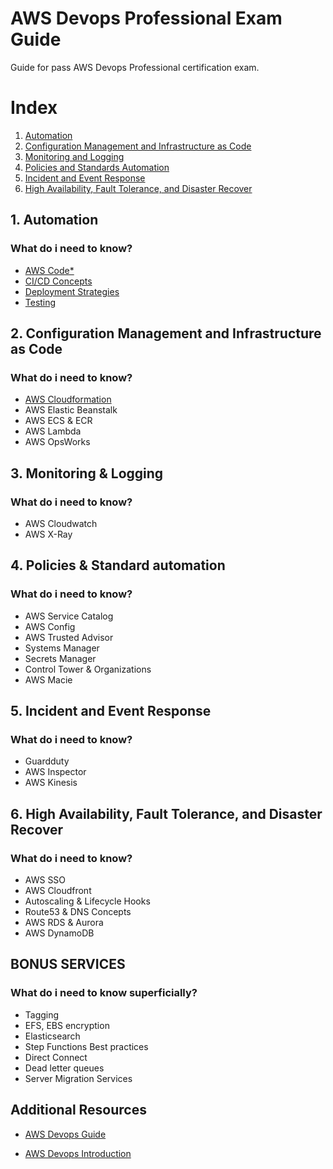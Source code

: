# AWS Devops Professional Exam Guide
Guide for pass AWS Devops Professional certification exam.

# Index
1. [Automation](#Automation)
2. [Configuration Management and Infrastructure as Code](#IaC)
3. [Monitoring and Logging](#Monitoring)
4. [Policies and Standards Automation](#Policies)
5. [Incident and Event Response](#Events)
6. [High Availability, Fault Tolerance, and Disaster Recover](#HA) 

<a name="Automation"></a>
## 1. Automation
### What do i need to know?

- [AWS Code*](./Automation/Code*.md)
- [CI/CD Concepts](./Automation/CICD.md)
- [Deployment Strategies](./Automation/Deployment.md)
- [Testing](./Automation/Testing.md)

<a name="IaC"></a>
## 2. Configuration Management and Infrastructure as Code
### What do i need to know?

- [AWS Cloudformation](./IaC/Cloudformation.md)
- AWS Elastic Beanstalk
- AWS ECS & ECR
- AWS Lambda
- AWS OpsWorks

<a name="Monitoring"></a>
## 3. Monitoring & Logging
### What do i need to know?

- AWS Cloudwatch
- AWS X-Ray

<a name="Policies"></a>
## 4. Policies & Standard automation
### What do i need to know?

- AWS Service Catalog
- AWS Config
- AWS Trusted Advisor
- Systems Manager
- Secrets Manager
- Control Tower & Organizations
- AWS Macie

<a name="Events"></a>
## 5. Incident and Event Response
### What do i need to know?
- Guardduty
- AWS Inspector
- AWS Kinesis

<a name="HA"></a>
## 6. High Availability, Fault Tolerance, and Disaster Recover 
### What do i need to know?
- AWS SSO
- AWS Cloudfront
- Autoscaling & Lifecycle Hooks
- Route53 & DNS Concepts
- AWS RDS & Aurora
- AWS DynamoDB

## BONUS SERVICES
### What do i need to know superficially?
- Tagging
- EFS, EBS encryption
- Elasticsearch
- Step Functions Best practices
- Direct Connect
- Dead letter queues
- Server Migration Services

## Additional Resources

- [AWS Devops Guide](https://d1.awsstatic.com/training-and-certification/docs-devops-pro/AWS-Certified-DevOps-Engineer-Professional_Exam-Guide.pdf)

- [AWS Devops Introduction](https://d1.awsstatic.com/whitepapers/AWS_DevOps.pdf)